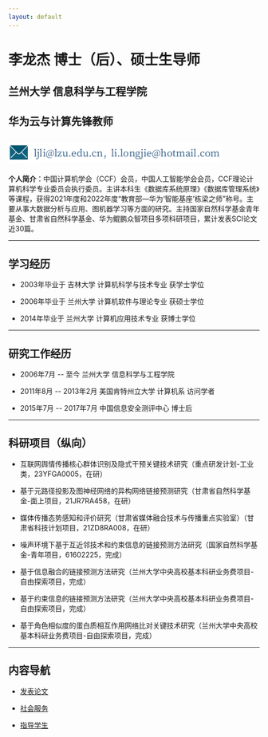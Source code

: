 ```yaml
---
layout: default
---
```


# 李龙杰  博士（后）、硕士生导师

## 兰州大学 信息科学与工程学院
## 华为云与计算先锋教师

## ![email](./img/email.png)

**个人简介**：中国计算机学会（CCF）会员，中国人工智能学会会员，CCF理论计算机科学专业委员会执行委员。主讲本科生《数据库系统原理》《数据库管理系统》等课程，获得2021年度和2022年度“教育部—华为‘智能基座’栋梁之师”称号。主要从事大数据分析与应用、图机器学习等方面的研究。主持国家自然科学基金青年基金、甘肃省自然科学基金、华为鲲鹏众智项目多项科研项目，累计发表SCI论文近30篇。

* * *

## 学习经历

+ 2003年毕业于 吉林大学 计算机科学与技术专业 获学士学位

+ 2006年毕业于 兰州大学 计算机软件与理论专业 获硕士学位

+ 2014年毕业于 兰州大学 计算机应用技术专业     获博士学位

***

## 研究工作经历

+ 2006年7月 -- 至今 兰州大学 信息科学与工程学院

+ 2011年8月 -- 2013年2月 美国肯特州立大学 计算机系 访问学者

+ 2015年7月 -- 2017年7月 中国信息安全测评中心 博士后

***

## 科研项目（纵向）

+ 互联网舆情传播核心群体识别及隐式干预关键技术研究（重点研发计划-工业类，23YFGA0005，在研）

+ 基于元路径投影及图神经网络的异构网络链接预测研究（甘肃省自然科学基金-面上项目，21JR7RA458，在研）

+ 媒体传播态势感知和评价研究（甘肃省媒体融合技术与传播重点实验室）（甘肃省科技计划项目，21ZD8RA008，在研）

+ 噪声环境下基于互近邻技术和约束信息的链接预测方法研究（国家自然科学基金-青年项目，61602225，完成）

+ 基于信息融合的链接预测方法研究（兰州大学中央高校基本科研业务费项目-自由探索项目，完成）

+ 基于约束信息的链接预测方法研究（兰州大学中央高校基本科研业务费项目-自由探索项目，完成）

+ 基于角色相似度的蛋白质相互作用网络比对关键技术研究（兰州大学中央高校基本科研业务费项目-自由探索项目，完成）

***

## 内容导航

+ [发表论文](publication.md) 

+ [社会服务](service.md)

+ [指导学生](student.md)


<!-- + [Seminar记录](seminar/list.md) -->




